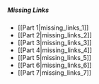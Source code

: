##### Missing Links #####

* [[Part 1|missing_links_1]]
* [[Part 2|missing_links_2]]
* [[Part 3|missing_links_3]]
* [[Part 4|missing_links_4]]
* [[Part 5|missing_links_5]]
* [[Part 6|missing_links_6]]
* [[Part 7|missing_links_7]]
